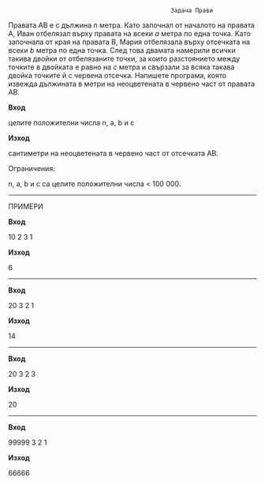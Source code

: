                                                   Задача Прави
                                                  

Правата AB е с дължина n метра. Като започнал от началото на правата A, Иван отбелязал върху правата на всеки _a_ метра по една точка. Като започнала от края на правата B, Мария отбелязала върху отсечката на всеки _b_ метра по една точка. След това двамата намерили всички такива двойки от отбелязаните точки, за които разстоянието между точките в двойката е равно на _c_ метра и свързали за всяка такава двойка точките й с червена отсечка. Напишете програма, която извежда дължината в метри на неоцветената в червено част от правата AB.

**Вход**

целите положителни числа n, a, b и c

**Изход**

сантиметри на неоцветената в червено част от отсечката AB.

Ограничения:

n, a, b и c са целите положителни числа &lt; 100 000.

--------------
ПРИМЕРИ

**Вход**

10 2 3 1

**Изход**

6

--------------

**Вход**

20 3 2 1

**Изход**

14

--------------

**Вход**

20 3 2 3

**Изход**

20

--------------

**Вход**

99999 3 2 1

**Изход**

66666
